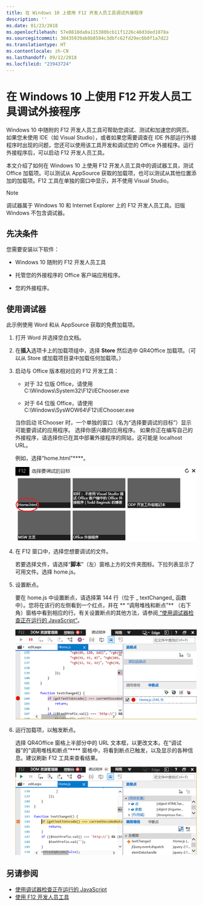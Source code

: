 ```yaml
---
title: 在 Windows 10 上使用 F12 开发人员工具调试外接程序
description: ''
ms.date: 01/23/2018
ms.openlocfilehash: 57e0818da0a115380bcb11f1226c48d3ded1078a
ms.sourcegitcommit: 30435939ab8b8504c3dbfc62fd29ec6b0f1a7d22
ms.translationtype: HT
ms.contentlocale: zh-CN
ms.lasthandoff: 09/12/2018
ms.locfileid: "23943724"
---
```

# <a name="debug-add-ins-using-f12-developer-tools-on-windows-10"></a>在 Windows 10 上使用 F12 开发人员工具调试外接程序

Windows 10 中随附的 F12 开发人员工具可帮助您调试、测试和加速您的网页。如果您未使用 IDE（如 Visual Studio），或者如果您需要调查在 IDE 外部运行外接程序时出现的问题，您还可以使用该工具开发和调试您的 Office 外接程序。运行外接程序后，可以启动 F12 开发人员工具。

本文介绍了如何在 Windows 10 上使用 F12 开发人员工具中的调试器工具，测试 Office 加载项。可以测试从 AppSource 获取的加载项，也可以测试从其他位置添加的加载项。F12 工具在单独的窗口中显示，并不使用 Visual Studio。

> [!NOTE]
> 调试器属于 Windows 10 和 Internet Explorer 上的 F12 开发人员工具。旧版 Windows 不包含调试器。 

## <a name="prerequisites"></a>先决条件

您需要安装以下软件：

- Windows 10 随附的 F12 开发人员工具 
    
- 托管您的外接程序的 Office 客户端应用程序。 
    
- 您的外接程序。 

## <a name="using-the-debugger"></a>使用调试器

此示例使用 Word 和从 AppSource 获取的免费加载项。

1. 打开 Word 并选择空白文档。 
    
2. 在**插入**选项卡上的加载项组中，选择 **Store** 然后选中 QR4Office 加载项。（可以从 Store 或加载项目录中加载任何加载项。）
    
3. 启动与 Office 版本相对应的 F12 开发工具：
    
   - 对于 32 位版 Office，请使用 C:\Windows\System32\F12\IEChooser.exe
    
   - 对于 64 位版 Office，请使用 C:\Windows\SysWOW64\F12\IEChooser.exe
    
   当你启动 IEChooser 时，一个单独的窗口（名为“选择要调试的目标”）显示可能要调试的应用程序。 选择你感兴趣的应用程序。 如果你正在编写自己的外接程序，请选择你已在其中部署外接程序的网站，这可能是 localhost URL。 
    
   例如，选择“home.html”****。 
    
   ![IEChooser 界面，指向气泡加载项](../images/choose-target-to-debug.png)

4. 在 F12 窗口中，选择您想要调试的文件。
    
   若要选择文件，请选择“**脚本**”（左）窗格上方的文件夹图标。下拉列表显示了可用文件。选择 home.js。
    
5. 设置断点。
    
   要在 home.js 中设置断点，请选择第 144 行（位于 _ textChanged_  函数中）。您将在该行的左侧看到一个红点，并在 ** “调用堆栈和断点”** （右下角）窗格中看到相应的行。有关设置断点的其他方法，请参阅[ “使用调试器检查正在运行的 JavaScript”](https://docs.microsoft.com/previous-versions/windows/internet-explorer/ie-developer/samples/dn255007(v=vs.85))。 
    
   ![断点位于 home.js 文件中的调试程序](../images/debugger-home-js-02.png)

6. 运行加载项，以触发断点。
    
   选择 QR4Office 窗格上半部分中的 URL 文本框，以更改文本。在“调试器”的“调用堆栈和断点”**** 窗格中，将看到断点已触发，以及显示的各种信息。建议刷新 F12 工具来查看结果。
    
   ![调试器，包含已触发的断点生成的结果](../images/debugger-home-js-01.png)


## <a name="see-also"></a>另请参阅

- [使用调试器检查正在运行的 JavaScript](https://docs.microsoft.com/previous-versions/windows/internet-explorer/ie-developer/samples/dn255007(v=vs.85))
- [使用 F12 开发人员工具](https://docs.microsoft.com/previous-versions/windows/internet-explorer/ie-developer/samples/bg182326(v=vs.85))
    
